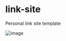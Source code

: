 # link-site
Personal link site template 

![image](https://github.com/kayleyvu/link-site/assets/136641247/02ea22ee-7c0c-45d1-a1f6-713a47d64d9b)
